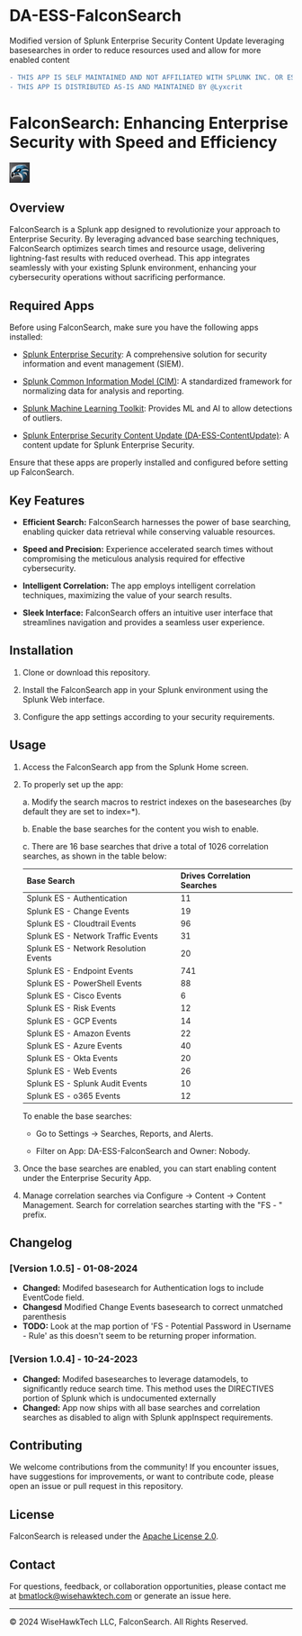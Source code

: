# DA-ESS-FalconSearch
Modified version of Splunk Enterprise Security Content Update leveraging basesearches in order to reduce resources used and allow for more enabled content

```diff
- THIS APP IS SELF MAINTAINED AND NOT AFFILIATED WITH SPLUNK INC. OR ESCU
- THIS APP IS DISTRIBUTED AS-IS AND MAINTAINED BY @Lyxcrit
```
# FalconSearch: Enhancing Enterprise Security with Speed and Efficiency

![FalconSearch Logo](static/appIcon.png)

## Overview

FalconSearch is a Splunk app designed to revolutionize your approach to Enterprise Security. By leveraging advanced base searching techniques, FalconSearch optimizes search times and resource usage, delivering lightning-fast results with reduced overhead. This app integrates seamlessly with your existing Splunk environment, enhancing your cybersecurity operations without sacrificing performance.

## Required Apps

Before using FalconSearch, make sure you have the following apps installed:

- [Splunk Enterprise Security](https://splunkbase.splunk.com/app/263): A comprehensive solution for security information and event management (SIEM).

- [Splunk Common Information Model (CIM)](https://splunkbase.splunk.com/app/1621/): A standardized framework for normalizing data for analysis and reporting.

- [Splunk Machine Learning Toolkit](https://splunkbase.splunk.com/app/2890): Provides ML and AI to allow detections of outliers.

- [Splunk Enterprise Security Content Update (DA-ESS-ContentUpdate)](https://splunkbase.splunk.com/app/3449/): A content update for Splunk Enterprise Security.

Ensure that these apps are properly installed and configured before setting up FalconSearch.

## Key Features

- **Efficient Search:** FalconSearch harnesses the power of base searching, enabling quicker data retrieval while conserving valuable resources.

- **Speed and Precision:** Experience accelerated search times without compromising the meticulous analysis required for effective cybersecurity.

- **Intelligent Correlation:** The app employs intelligent correlation techniques, maximizing the value of your search results.

- **Sleek Interface:** FalconSearch offers an intuitive user interface that streamlines navigation and provides a seamless user experience.

## Installation

1. Clone or download this repository.

2. Install the FalconSearch app in your Splunk environment using the Splunk Web interface.

3. Configure the app settings according to your security requirements.

## Usage

1. Access the FalconSearch app from the Splunk Home screen.

2. To properly set up the app:

    a. Modify the search macros to restrict indexes on the basesearches (by default they are set to index=*).
    
    b. Enable the base searches for the content you wish to enable.
    
    c. There are 16 base searches that drive a total of 1026 correlation searches, as shown in the table below:

    | Base Search                    | Drives Correlation Searches |
    |-------------------------------|-----------------------------|
    | Splunk ES - Authentication    | 11                          |
    | Splunk ES - Change Events     | 19                          |
    | Splunk ES - Cloudtrail Events | 96                          |
    | Splunk ES - Network Traffic Events | 31 |
    | Splunk ES - Network Resolution Events | 20 |
    | Splunk ES - Endpoint Events | 741 |
    | Splunk ES - PowerShell Events | 88 |
    | Splunk ES - Cisco Events | 6 |
    | Splunk ES - Risk Events | 12 |
    | Splunk ES - GCP Events | 14 |
    | Splunk ES - Amazon Events | 22 |
    | Splunk ES - Azure Events | 40 |
    | Splunk ES - Okta Events | 20 |
    | Splunk ES - Web Events | 26 |
    | Splunk ES - Splunk Audit Events | 10 |
    | Splunk ES - o365 Events | 12 |
    
    To enable the base searches:
    
    - Go to Settings -> Searches, Reports, and Alerts.
    
    - Filter on App: DA-ESS-FalconSearch and Owner: Nobody.
    
3. Once the base searches are enabled, you can start enabling content under the Enterprise Security App.

4. Manage correlation searches via Configure -> Content -> Content Management. Search for correlation searches starting with the "FS - " prefix.

## Changelog

### [Version 1.0.5] - 01-08-2024

- **Changed:** Modifed basesearch for Authentication logs to include EventCode field. 
- **Changesd** Modified Change Events basesearch to correct unmatched parenthesis
- **TODO:**  Look at the map portion of 'FS - Potential Password in Username - Rule' as this doesn't seem to be returning proper information.

### [Version 1.0.4] - 10-24-2023

- **Changed:** Modifed basesearches to leverage datamodels, to significantly reduce search time. This method uses the DIRECTIVES portion of Splunk which is undocumented externally
- **Changed:** App now ships with all base searches and correlation searches as disabled to align with Splunk appInspect requirements.

## Contributing

We welcome contributions from the community! If you encounter issues, have suggestions for improvements, or want to contribute code, please open an issue or pull request in this repository.

## License

FalconSearch is released under the [Apache License 2.0](LICENSE).

## Contact

For questions, feedback, or collaboration opportunities, please contact me at bmatlock@wisehawktech.com or generate an issue here.

---

© 2024 WiseHawkTech LLC, FalconSearch. All Rights Reserved.
